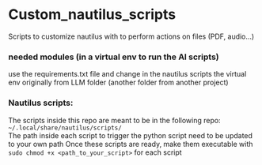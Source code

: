 # Custom_nautilus_scripts
Scripts to customize nautilus with to perform actions on files (PDF, audio...)

### needed modules (in a virtual env to run the AI scripts)
use the requirements.txt file and change in the nautilus scripts the virtual env originally from LLM folder (another folder from another project)

### Nautilus scripts:

The scripts inside this repo are meant to be in the following repo: `~/.local/share/nautilus/scripts/`  
The path inside each script to trigger the python script need to be updated to your own path
Once these scripts are ready, make them executable with `sudo chmod +x <path_to_your_script>` for each script

